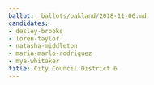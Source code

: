 ```yaml
---
ballot: _ballots/oakland/2018-11-06.md
candidates:
- desley-brooks
- loren-taylor
- natasha-middleton
- maria-marlo-rodriguez
- mya-whitaker
title: City Council District 6
---
```

